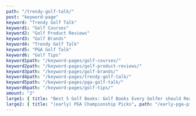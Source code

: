 ```yaml
---
path: "/trendy-golf-talk/"
post: "keyword-page"
keyword: "Trendy Golf Talk"
keyword1: "Golf Courses"
keyword2: "Golf Product Reviews"
keyword3: "Golf Brands"
keyword4: "Trendy Golf Talk"
keyword5: "PGA Golf Talk"
keyword6: "Golf Tips"
keyword1path: "/keyword-pages/golf-courses/"
keyword2path: "/keyword-pages/golf-product-reviews/"
keyword3path: "/keyword-pages/golf-brands/"
keyword4path: "/keyword-pages/trendy-golf-talk/"
keyword5path: "/keyword-pages/pga-golf-talk/"
keyword6path: "/keyword-pages/golf-tips/"
amount: "2"
large1: { title: "Best 5 Golf Books: Golf Books Every Golfer should Read", path: "/best-5-books-for-golfers/", keywords: "Golf Tips • Golf Product Reviews", desc: "These are the 5 best golf books to read in 2020. Every golfer should read these to become a better part of golf culture and a better golfer in general!", }
large2: { title: "(early) PGA Championship Picks", path: "/early-pga-picks/", keywords: "PGA Golf Talk • Trendy Golf Talk", desc: "The PGA Championship is about a month away, and here are my 5 top ranked playersto win or play well in the Major",}
---
```

